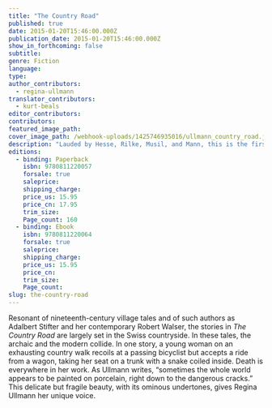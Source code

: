 ```yaml
---
title: "The Country Road"
published: true
date: 2015-01-20T15:46:00.000Z
publication_date: 2015-01-20T15:46:00.000Z
show_in_forthcoming: false
subtitle:
genre: Fiction
language:
type:
author_contributors:
  - regina-ullmann
translator_contributors:
  - kurt-beals
editor_contributors:
contributors:
featured_image_path:
cover_image_path: /webhook-uploads/1425746935016/ullmann_country_road.jpg
description: "Lauded by Hesse, Rilke, Musil, and Mann, this is the first book to appear in English by the unique Swiss modernist Regina Ullmann. "
editions:
  - binding: Paperback
    isbn: 9780811220057
    forsale: true
    saleprice:
    shipping_charge:
    price_us: 15.95
    price_cn: 17.95
    trim_size:
    Page_count: 160
  - binding: Ebook
    isbn: 9780811220064
    forsale: true
    saleprice:
    shipping_charge:
    price_us: 15.95
    price_cn:
    trim_size:
    Page_count:
slug: the-country-road
---
```


Resonant of nineteenth-century village tales and of such authors as Adalbert Stifter and her contemporary Robert Walser, the stories in _The Country Road_ are largely set in the Swiss countryside. In these tales, the archaic and the modern collide. In one story, a young woman on an exhausting country walk recoils at a passing bicyclist but accepts a ride from a wagon, taking her seat on a trunk with a snake coiled inside. Death is everywhere in her work. As Ullmann writes, “sometimes the whole world appears to be painted on porcelain, right down to the dangerous cracks.” This delicate but fragile beauty, with its ominous undertones, gives Regina Ullmann her unique voice.

